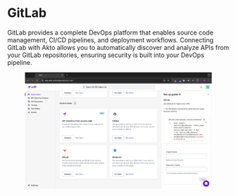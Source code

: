 # GitLab

GitLab provides a complete DevOps platform that enables source code management, CI/CD pipelines, and deployment workflows. Connecting GitLab with Akto allows you to automatically discover and analyze APIs from your GitLab repositories, ensuring security is built into your DevOps pipeline.

<figure><img src="../../.gitbook/assets/image (4) (1).png" alt=""><figcaption></figcaption></figure>
